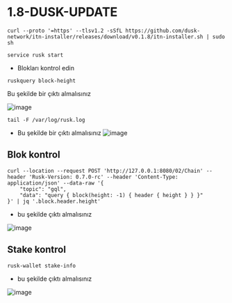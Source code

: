 # 1.8-DUSK-UPDATE



```shell
curl --proto '=https' --tlsv1.2 -sSfL https://github.com/dusk-network/itn-installer/releases/download/v0.1.8/itn-installer.sh | sudo sh
```

```shell
service rusk start
```

- Blokları kontrol edin

```shell
ruskquery block-height
```
Bu şekilde bir çıktı almalısınız

![image](https://github.com/Volkan081/1.8-DUSK-UPDATE/assets/95221293/0d51fefb-41d1-43b9-84af-ce32ebbc7a79)




```shell
tail -F /var/log/rusk.log
```

- Bu şekilde bir çıktı almalısınız
![image](https://github.com/Volkan081/1.8-DUSK-UPDATE/assets/95221293/ccbd3c30-ddd0-4971-abd4-0ca6d51d3e0e)




## Blok kontrol

```shell
curl --location --request POST 'http://127.0.0.1:8080/02/Chain' --header 'Rusk-Version: 0.7.0-rc' --header 'Content-Type: application/json' --data-raw '{
    "topic": "gql",
    "data": "query { block(height: -1) { header { height } } }"
}' | jq '.block.header.height'
```

- bu şekilde çıktı almalısınız

![image](https://github.com/Volkan081/1.8-DUSK-UPDATE/assets/95221293/52bc9cd0-b7e6-4b8a-8241-6b592ef13cd9)




## Stake kontrol

```shell
rusk-wallet stake-info
```

- bu şekilde çıktı almalısınız

![image](https://github.com/Volkan081/1.8-DUSK-UPDATE/assets/95221293/0aa67ee0-e1b9-4c24-9f6c-cdb9eabaf7a6)


